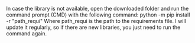 In case the library is not available, open the downloaded folder and run the command prompt (CMD) with the following command:
python -m pip install -r "path_requi"
Where path_requi is the path to the requirements file.
I will update it regularly, so if there are new libraries, you just need to run the command again.
